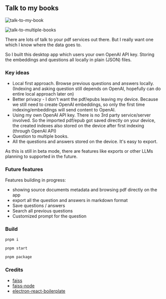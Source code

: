 ## Talk to my books

![talk-to-my-book](./screenshots/talk-to-book.avif)

![talk-to-multiple-books](./screenshots/talk-to-multiple-books.avif)

There are lots of talk to your pdf services out there. But I really want one which I know where the data goes to.

So I built this desktop app which users your own OpenAI API key. Storing the embeddings and questions all locally in plain (JSON) files.


### Key ideas

- Local first approach. Browse previous questions and answers locally. (Indexing and asking question still depends on OpenAI, hopefully can do entire local approach later on)
- Better privacy - I don't want the pdf/epubs leaving my device. Because we still need to create OpenAI embeddings, so only the first time indexing/embeddings will send content to OpenAI.
- Using my own OpenAI API key. There is no 3rd party service/server involved. So the imported pdf/epub got saved directly on your device, the created indexes also stored on the device after first indexing (through OpenAI API)
- Question to multiple books.
- All the questions and answers stored on the device. It's easy to export.

As this is still in beta mode, there are features like exports or other LLMs planning to supported in the future.

### Future features

Features building in progress:
- showing source documents metadata and browsing pdf directly on the app
- export all the question and answers in markdown format
- Save questions / answers
- Search all previous questions
- Customized prompt for the question

### Build
```
pnpm i
```

```
pnpm start
```

```bash
pnpm package
```

### Credits
- [faiss](https://github.com/facebookresearch/faiss)
- [faiss-node](https://github.com/ewfian/faiss-node)
- [electron-react-boilerplate](https://github.com/electron-react-boilerplate/electron-react-boilerplate)
